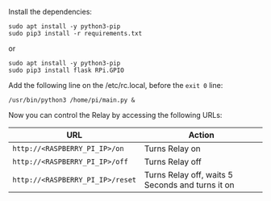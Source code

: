 Install the dependencies:

```
sudo apt install -y python3-pip
sudo pip3 install -r requirements.txt
```

or

```
sudo apt install -y python3-pip
sudo pip3 install flask RPi.GPIO
```

Add the following line on the /etc/rc.local, before the `exit 0` line:

```
/usr/bin/python3 /home/pi/main.py &
```

Now you can control the Relay by accessing the following URLs:

| URL                              | Action                                           |
| -------------------------------- | ------------------------------------------------ |
| `http://<RASPBERRY_PI_IP>/on`    | Turns Relay on                                   |
| `http://<RASPBERRY_PI_IP>/off`   | Turns Relay off                                  |
| `http://<RASPBERRY_PI_IP>/reset` | Turns Relay off, waits 5 Seconds and turns it on |